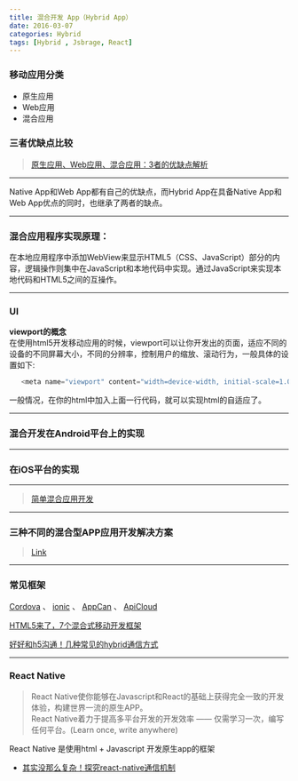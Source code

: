 ```yaml
---
title: 混合开发 App（Hybrid App）
date: 2016-03-07
categories: Hybrid
tags: [Hybrid , Jsbrage, React]
---
```


###  移动应用分类
  * 原生应用
  * Web应用
  * 混合应用

###  三者优缺点比较  
> [原生应用、Web应用、混合应用：3者的优缺点解析](http://www.leiphone.com/news/201406/12921-keats-difference-native-vs-web-apps.html)
>

---

Native App和Web App都有自己的优缺点，而Hybrid App在具备Native App和Web App优点的同时，也继承了两者的缺点。  

---

### 混合应用程序实现原理：  
在本地应用程序中添加WebView来显示HTML5（CSS、JavaScript）部分的内容，逻辑操作则集中在JavaScript和本地代码中实现。通过JavaScript来实现本地代码和HTML5之间的互操作。

---

### UI
**viewport的概念**      
在使用html5开发移动应用的时候，viewport可以让你开发出的页面，适应不同的设备的不同屏幕大小，不同的分辨率，控制用户的缩放、滚动行为，一般具体的设置如下:   
```  java
   <meta name="viewport" content="width=device-width, initial-scale=1.0, maximum-scale=1.0, user-scalable=0">
```    
一般情况，在你的html中加入上面一行代码，就可以实现html的自适应了。  


---

### 混合开发在Android平台上的实现   

---

### 在iOS平台的实现

---

> [简单混合应用开发](http://bbs.gfan.com/android-6198184-1-1.html)  

---

### 三种不同的混合型APP应用开发解决方案
>   [Link](http://cache.baiducontent.com/c?m=9d78d513d9d431df4f9ae5697d65c0176d4381132ba1d1020cd0843e92732a405321a3e52878564291d27d141cb20c19afe736056e4470ecc29fd011cabbe57972d73a676d54c11a588845e7900c629d3d9058eaae1ae7b9fb3293add8c4df23098c0c5b&p=882a9645dcd90be00abe9b7c4205cf&newp=8679df0486cc42af52fec7710f598d231610db2151ddda06&user=baidu&fm=sc&query=%BB%EC%BA%CF%D3%A6%D3%C3&qid=95bad1f2000dfea4&p1=16)

---

### 常见框架
[Cordova](http://cordova.apache.org/) 、 [ionic](http://ionicframework.com/) 、 [AppCan](http://www.appcan.cn/) 、 [ApiCloud](http://www.apicloud.com/)        

[HTML5来了，7个混合式移动开发框架](http://www.cocoachina.com/webapp/20141222/10718.html)

[好好和h5沟通！几种常见的hybrid通信方式](http://zjutkz.net/2016/04/17/%E5%A5%BD%E5%A5%BD%E5%92%8Ch5%E6%B2%9F%E9%80%9A%EF%BC%81%E5%87%A0%E7%A7%8D%E5%B8%B8%E8%A7%81%E7%9A%84hybrid%E9%80%9A%E4%BF%A1%E6%96%B9%E5%BC%8F/)

---

### React Native
> React Native使你能够在Javascript和React的基础上获得完全一致的开发体验，构建世界一流的原生APP。  
> React Native着力于提高多平台开发的开发效率 —— 仅需学习一次，编写任何平台。(Learn once, write anywhere)

React Native 是使用html + Javascript 开发原生app的框架

* [其实没那么复杂！探究react-native通信机制](http://www.tuicool.com/articles/y6zMVbb)

<br/>
